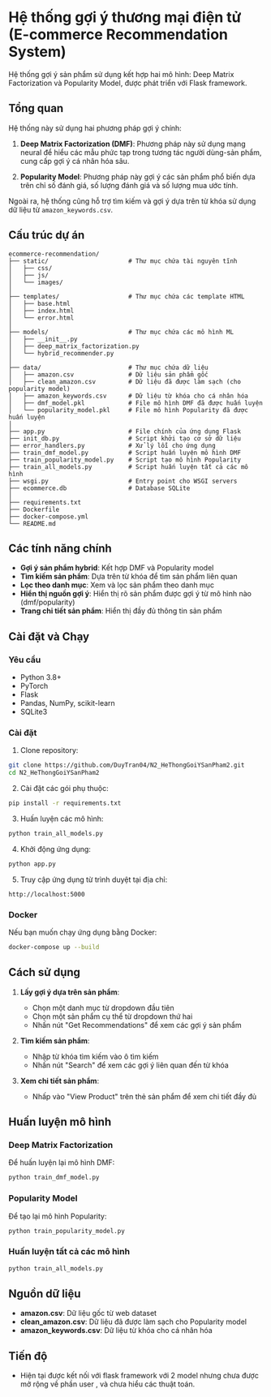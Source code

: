 # Hệ thống gợi ý thương mại điện tử (E-commerce Recommendation System)

Hệ thống gợi ý sản phẩm sử dụng kết hợp hai mô hình: Deep Matrix Factorization và Popularity Model, được phát triển với Flask framework.

## Tổng quan

Hệ thống này sử dụng hai phương pháp gợi ý chính:

1. **Deep Matrix Factorization (DMF)**: Phương pháp này sử dụng mạng neural để hiểu các mẫu phức tạp trong tương tác người dùng-sản phẩm, cung cấp gợi ý cá nhân hóa sâu.

2. **Popularity Model**: Phương pháp này gợi ý các sản phẩm phổ biến dựa trên chỉ số đánh giá, số lượng đánh giá và số lượng mua ước tính.

Ngoài ra, hệ thống cũng hỗ trợ tìm kiếm và gợi ý dựa trên từ khóa sử dụng dữ liệu từ `amazon_keywords.csv`.

## Cấu trúc dự án

```
ecommerce-recommendation/
├── static/                      # Thư mục chứa tài nguyên tĩnh
│   ├── css/
│   ├── js/
│   └── images/
│
├── templates/                   # Thư mục chứa các template HTML
│   ├── base.html
│   ├── index.html
│   └── error.html
│
├── models/                      # Thư mục chứa các mô hình ML
│   ├── __init__.py
│   ├── deep_matrix_factorization.py
│   └── hybrid_recommender.py
│
├── data/                        # Thư mục chứa dữ liệu
│   ├── amazon.csv               # Dữ liệu sản phẩm gốc
│   ├── clean_amazon.csv         # Dữ liệu đã được làm sạch (cho popularity model)
│   ├── amazon_keywords.csv      # Dữ liệu từ khóa cho cá nhân hóa
│   ├── dmf_model.pkl            # File mô hình DMF đã được huấn luyện
│   └── popularity_model.pkl     # File mô hình Popularity đã được huấn luyện
│
├── app.py                       # File chính của ứng dụng Flask
├── init_db.py                   # Script khởi tạo cơ sở dữ liệu
├── error_handlers.py            # Xử lý lỗi cho ứng dụng
├── train_dmf_model.py           # Script huấn luyện mô hình DMF
├── train_popularity_model.py    # Script tạo mô hình Popularity
├── train_all_models.py          # Script huấn luyện tất cả các mô hình
├── wsgi.py                      # Entry point cho WSGI servers
├── ecommerce.db                 # Database SQLite
│
├── requirements.txt
├── Dockerfile
├── docker-compose.yml
└── README.md
```

## Các tính năng chính

- **Gợi ý sản phẩm hybrid**: Kết hợp DMF và Popularity model
- **Tìm kiếm sản phẩm**: Dựa trên từ khóa để tìm sản phẩm liên quan
- **Lọc theo danh mục**: Xem và lọc sản phẩm theo danh mục
- **Hiển thị nguồn gợi ý**: Hiển thị rõ sản phẩm được gợi ý từ mô hình nào (dmf/popularity)
- **Trang chi tiết sản phẩm**: Hiển thị đầy đủ thông tin sản phẩm

## Cài đặt và Chạy

### Yêu cầu

- Python 3.8+ 
- PyTorch
- Flask
- Pandas, NumPy, scikit-learn
- SQLite3

### Cài đặt

1. Clone repository:
```bash
git clone https://github.com/DuyTran04/N2_HeThongGoiYSanPham2.git
cd N2_HeThongGoiYSanPham2
```

2. Cài đặt các gói phụ thuộc:
```bash
pip install -r requirements.txt
```

3. Huấn luyện các mô hình:
```bash
python train_all_models.py
```

4. Khởi động ứng dụng:
```bash
python app.py
```

5. Truy cập ứng dụng từ trình duyệt tại địa chỉ:
```
http://localhost:5000
```

### Docker

Nếu bạn muốn chạy ứng dụng bằng Docker:

```bash
docker-compose up --build
```

## Cách sử dụng

1. **Lấy gợi ý dựa trên sản phẩm**:
   - Chọn một danh mục từ dropdown đầu tiên
   - Chọn một sản phẩm cụ thể từ dropdown thứ hai
   - Nhấn nút "Get Recommendations" để xem các gợi ý sản phẩm

2. **Tìm kiếm sản phẩm**:
   - Nhập từ khóa tìm kiếm vào ô tìm kiếm
   - Nhấn nút "Search" để xem các gợi ý liên quan đến từ khóa

3. **Xem chi tiết sản phẩm**:
   - Nhấp vào "View Product" trên thẻ sản phẩm để xem chi tiết đầy đủ

## Huấn luyện mô hình

### Deep Matrix Factorization

Để huấn luyện lại mô hình DMF:

```bash
python train_dmf_model.py
```

### Popularity Model

Để tạo lại mô hình Popularity:

```bash
python train_popularity_model.py
```

### Huấn luyện tất cả các mô hình

```bash
python train_all_models.py
```

## Nguồn dữ liệu

- **amazon.csv**: Dữ liệu gốc từ web dataset
- **clean_amazon.csv**: Dữ liệu đã được làm sạch cho Popularity model
- **amazon_keywords.csv**: Dữ liệu từ khóa cho cá nhân hóa

## Tiến độ
- Hiện tại được kết nối với flask framework với 2 model nhưng chưa được mở rộng về phần user , và chưa hiểu các thuật toán.
